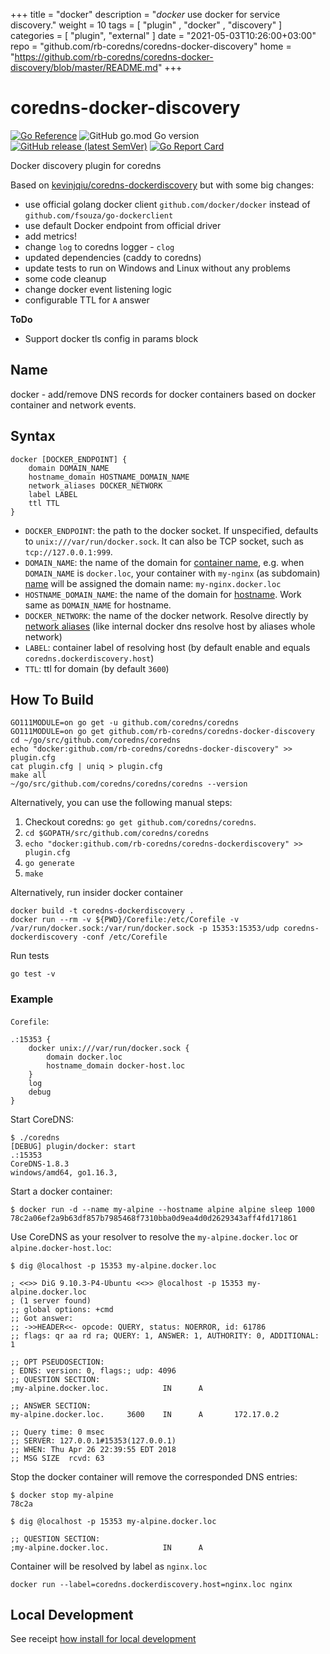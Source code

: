 +++
title = "docker"
description = "*docker* use docker for service discovery."
weight = 10
tags = [  "plugin" , "docker" , "discovery" ]
categories = [ "plugin", "external" ]
date = "2021-05-03T10:26:00+03:00"
repo = "github.com/rb-coredns/coredns-docker-discovery"
home = "https://github.com/rb-coredns/coredns-docker-discovery/blob/master/README.md"
+++

# coredns-docker-discovery

[![Go Reference](https://pkg.go.dev/badge/github.com/rb-coredns/coredns-docker-discovery.svg)](https://pkg.go.dev/github.com/rb-coredns/coredns-docker-discovery) 
![GitHub go.mod Go version](https://img.shields.io/github/go-mod/go-version/rb-coredns/coredns-docker-discovery?style=flat-square) 
[![GitHub release (latest SemVer)](https://img.shields.io/github/v/release/rb-coredns/coredns-docker-discovery?style=flat-square)](https://github.com/rb-coredns/coredns-docker-discovery/releases) 
[![Go Report Card](https://goreportcard.com/badge/github.com/rb-coredns/coredns-docker-discovery)](https://goreportcard.com/report/github.com/rb-coredns/coredns-docker-discovery)

Docker discovery plugin for coredns

Based on [kevinjqiu/coredns-dockerdiscovery](https://github.com/kevinjqiu/coredns-dockerdiscovery) but with some big changes:

 - use official golang docker client `github.com/docker/docker` instead of `github.com/fsouza/go-dockerclient` 
 - use default Docker endpoint from official driver
 - add metrics!
 - change `log` to  coredns logger - `clog` 
 - updated dependencies (caddy to coredns)
 - update tests to run on Windows and Linux without any problems
 - some code cleanup
 - change docker event listening logic
 - configurable TTL for `A` answer

**ToDo**

 - Support docker tls config in params block

## Name

docker - add/remove DNS records for docker containers based on docker container and network events.

## Syntax

```
docker [DOCKER_ENDPOINT] {
    domain DOMAIN_NAME
    hostname_domain HOSTNAME_DOMAIN_NAME
    network_aliases DOCKER_NETWORK
    label LABEL
    ttl TTL
}
```

 - `DOCKER_ENDPOINT`: the path to the docker socket. If unspecified, defaults to `unix:///var/run/docker.sock`. It can also be TCP socket, such as `tcp://127.0.0.1:999`.
 - `DOMAIN_NAME`: the name of the domain for [container name](https://docs.docker.com/engine/reference/run/#name---name), e.g. when `DOMAIN_NAME` is `docker.loc`, your container with `my-nginx` (as subdomain) [name](https://docs.docker.com/engine/reference/run/#name---name) will be assigned the domain name: `my-nginx.docker.loc`
 - `HOSTNAME_DOMAIN_NAME`: the name of the domain for [hostname](https://docs.docker.com/config/containers/container-networking/#ip-address-and-hostname). Work same as `DOMAIN_NAME` for hostname.
 - `DOCKER_NETWORK`: the name of the docker network. Resolve directly by [network aliases](https://docs.docker.com/v17.09/engine/userguide/networking/configure-dns) (like internal docker dns resolve host by aliases whole network)
 - `LABEL`: container label of resolving host (by default enable and equals `coredns.dockerdiscovery.host`)
 - `TTL`: ttl for domain (by default `3600`)

## How To Build

```
GO111MODULE=on go get -u github.com/coredns/coredns
GO111MODULE=on go get github.com/rb-coredns/coredns-docker-discovery
cd ~/go/src/github.com/coredns/coredns
echo "docker:github.com/rb-coredns/coredns-docker-discovery" >> plugin.cfg
cat plugin.cfg | uniq > plugin.cfg
make all
~/go/src/github.com/coredns/coredns/coredns --version
```

Alternatively, you can use the following manual steps:

1. Checkout coredns:  `go get github.com/coredns/coredns`.
2. `cd $GOPATH/src/github.com/coredns/coredns`
3. `echo "docker:github.com/rb-coredns/coredns-dockerdiscovery" >> plugin.cfg`
4. `go generate`
5. `make`

Alternatively, run insider docker container

```
docker build -t coredns-dockerdiscovery .
docker run --rm -v ${PWD}/Corefile:/etc/Corefile -v /var/run/docker.sock:/var/run/docker.sock -p 15353:15353/udp coredns-dockerdiscovery -conf /etc/Corefile
```

Run tests

```
go test -v
```

### Example


`Corefile`:

```
.:15353 {
    docker unix:///var/run/docker.sock {
        domain docker.loc
        hostname_domain docker-host.loc
    }
    log
    debug
}
```

Start CoreDNS:

```
$ ./coredns
[DEBUG] plugin/docker: start
.:15353
CoreDNS-1.8.3
windows/amd64, go1.16.3, 
```

Start a docker container:

```
$ docker run -d --name my-alpine --hostname alpine alpine sleep 1000
78c2a06ef2a9b63df857b7985468f7310bba0d9ea4d0d2629343aff4fd171861
```

Use CoreDNS as your resolver to resolve the `my-alpine.docker.loc` or `alpine.docker-host.loc`:

```
$ dig @localhost -p 15353 my-alpine.docker.loc

; <<>> DiG 9.10.3-P4-Ubuntu <<>> @localhost -p 15353 my-alpine.docker.loc
; (1 server found)
;; global options: +cmd
;; Got answer:
;; ->>HEADER<<- opcode: QUERY, status: NOERROR, id: 61786
;; flags: qr aa rd ra; QUERY: 1, ANSWER: 1, AUTHORITY: 0, ADDITIONAL: 1

;; OPT PSEUDOSECTION:
; EDNS: version: 0, flags:; udp: 4096
;; QUESTION SECTION:
;my-alpine.docker.loc.            IN      A

;; ANSWER SECTION:
my-alpine.docker.loc.     3600    IN      A       172.17.0.2

;; Query time: 0 msec
;; SERVER: 127.0.0.1#15353(127.0.0.1)
;; WHEN: Thu Apr 26 22:39:55 EDT 2018
;; MSG SIZE  rcvd: 63
```

Stop the docker container will remove the corresponded DNS entries:

```
$ docker stop my-alpine
78c2a

$ dig @localhost -p 15353 my-alpine.docker.loc

;; QUESTION SECTION:
;my-alpine.docker.loc.            IN      A
```

Container will be resolved by label as ```nginx.loc```

```
docker run --label=coredns.dockerdiscovery.host=nginx.loc nginx
```

## Local Development

See receipt [how install for local development](setup.md)